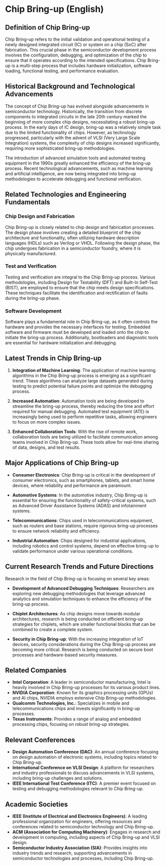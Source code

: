 # Chip Bring-up (English)

## Definition of Chip Bring-up

Chip Bring-up refers to the initial validation and operational testing of a newly designed integrated circuit (IC) or system on a chip (SoC) after fabrication. This crucial phase in the semiconductor development process involves the configuration, debugging, and optimization of the chip to ensure that it operates according to the intended specifications. Chip Bring-up is a multi-step process that includes hardware initialization, software loading, functional testing, and performance evaluation.

## Historical Background and Technological Advancements

The concept of Chip Bring-up has evolved alongside advancements in semiconductor technology. Historically, the transition from discrete components to integrated circuits in the late 20th century marked the beginning of more complex chip designs, necessitating a robust bring-up process. In the early days of IC design, bring-up was a relatively simple task due to the limited functionality of chips. However, as technology progressed, particularly with the advent of VLSI (Very Large Scale Integration) systems, the complexity of chip designs increased significantly, requiring more sophisticated bring-up methodologies.

The introduction of advanced simulation tools and automated testing equipment in the 1990s greatly enhanced the efficiency of the bring-up process. Recent technological advancements, such as machine learning and artificial intelligence, are now being integrated into bring-up methodologies to accelerate debugging and functional verification.

## Related Technologies and Engineering Fundamentals

### Chip Design and Fabrication

Chip Bring-up is closely related to chip design and fabrication processes. The design phase involves creating a detailed blueprint of the chip architecture and functionality, often utilizing hardware description languages (HDLs) such as Verilog or VHDL. Following the design phase, the chip undergoes fabrication in a semiconductor foundry, where it is physically manufactured.

### Test and Verification

Testing and verification are integral to the Chip Bring-up process. Various methodologies, including Design for Testability (DFT) and Built-In Self-Test (BIST), are employed to ensure that the chip meets design specifications. These techniques facilitate the identification and rectification of faults during the bring-up phase.

### Software Development

Software plays a fundamental role in Chip Bring-up, as it often controls the hardware and provides the necessary interfaces for testing. Embedded software and firmware must be developed and loaded onto the chip to initiate the bring-up process. Additionally, bootloaders and diagnostic tools are essential for hardware initialization and debugging.

## Latest Trends in Chip Bring-up

1. **Integration of Machine Learning**: The application of machine learning algorithms in the Chip Bring-up process is emerging as a significant trend. These algorithms can analyze large datasets generated during testing to predict potential failure points and optimize the debugging process.

2. **Increased Automation**: Automation tools are being developed to streamline the bring-up process, thereby reducing the time and effort required for manual debugging. Automated test equipment (ATE) is increasingly being used to perform repetitive tasks, allowing engineers to focus on more complex issues.

3. **Enhanced Collaboration Tools**: With the rise of remote work, collaboration tools are being utilized to facilitate communication among teams involved in Chip Bring-up. These tools allow for real-time sharing of data, designs, and test results.

## Major Applications of Chip Bring-up

- **Consumer Electronics**: Chip Bring-up is critical in the development of consumer electronics, such as smartphones, tablets, and smart home devices, where reliability and performance are paramount.

- **Automotive Systems**: In the automotive industry, Chip Bring-up is essential for ensuring the functionality of safety-critical systems, such as Advanced Driver Assistance Systems (ADAS) and infotainment systems.

- **Telecommunications**: Chips used in telecommunications equipment, such as routers and base stations, require rigorous bring-up processes to ensure network reliability and efficiency.

- **Industrial Automation**: Chips designed for industrial applications, including robotics and control systems, depend on effective bring-up to validate performance under various operational conditions.

## Current Research Trends and Future Directions

Research in the field of Chip Bring-up is focusing on several key areas:

- **Development of Advanced Debugging Techniques**: Researchers are exploring new debugging methodologies that leverage advanced analytics and simulation techniques to enhance the efficiency of the bring-up process.

- **Chiplet Architectures**: As chip designs move towards modular architectures, research is being conducted on efficient bring-up strategies for chiplets, which are smaller functional blocks that can be combined to create a complete system.

- **Security in Chip Bring-up**: With the increasing integration of IoT devices, security considerations during the Chip Bring-up process are becoming more critical. Research is being conducted on secure boot processes and hardware-based security measures.

## Related Companies

- **Intel Corporation**: A leader in semiconductor manufacturing, Intel is heavily involved in Chip Bring-up processes for its various product lines.
- **NVIDIA Corporation**: Known for its graphics processing units (GPUs) and AI chips, NVIDIA employs extensive Chip Bring-up methodologies.
- **Qualcomm Technologies, Inc.**: Specializes in mobile and telecommunications chips and invests significantly in bring-up processes.
- **Texas Instruments**: Provides a range of analog and embedded processing chips, focusing on robust bring-up strategies.

## Relevant Conferences

- **Design Automation Conference (DAC)**: An annual conference focusing on design automation of electronic systems, including topics related to Chip Bring-up.
- **International Conference on VLSI Design**: A platform for researchers and industry professionals to discuss advancements in VLSI systems, including bring-up challenges and solutions.
- **IEEE International Test Conference (ITC)**: A premier event focused on testing and debugging methodologies relevant to Chip Bring-up.

## Academic Societies

- **IEEE (Institute of Electrical and Electronics Engineers)**: A leading professional organization for engineers, offering resources and conferences related to semiconductor technology and Chip Bring-up.
- **ACM (Association for Computing Machinery)**: Engages in research and development in computing, including aspects of Chip Bring-up and VLSI design.
- **Semiconductor Industry Association (SIA)**: Provides insights into industry trends and research, supporting advancements in semiconductor technologies and processes, including Chip Bring-up.